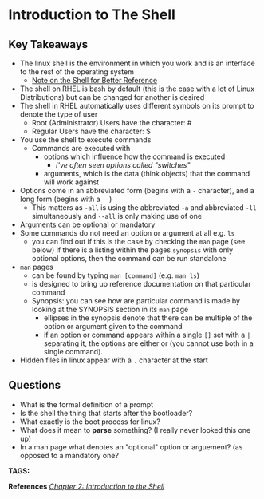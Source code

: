 # Introduction to The Shell

## Key Takeaways

* The linux shell is the environment in which you work and is an interface to the rest of the operating system
    * [Note on the Shell for Better Reference](<../Shells.md> "../Shells")
* The shell on RHEL is bash by default (this is the case with a lot of Linux Distributions) but can be changed for another is desired
* The shell in RHEL automatically uses different symbols on its prompt to denote the type of user
    * Root (Administrator) Users have the character: #
    * Regular Users have the character: $
* You use the shell to execute commands
    * Commands are executed with
        * options which influence how the command is executed
            * _I've often seen options called "switches"_
        * arguments, which is the data (think objects) that the command will work against
* Options come in an abbreviated form (begins with a `-` character), and a long form (begins with a `--`)
    * This matters as `-all` is using the abbreviated `-a` and abbreviated `-ll` simultaneously and `--all` is only making use of one
* Arguments can be optional or mandatory
* Some commands do not need an option or argument at all e.g. `ls`
    * you can find out if this is the case by checking the `man` page (see below) if there is a listing within the pages `synopsis` with only optional options, then the command can be run standalone
* `man` pages
    * can be found by typing `man [command]` (e.g. `man ls`)
    * is designed to bring up reference documentation on that particular command
    * Synopsis: you can see how are particular command is made by looking at the SYNOPSIS section in its `man` page
        * ellipses in the synopsis denote that there can be multiple of the option or argument given to the command
        * if an option or command appears within a single `[]` set with a `|` separating it, the options are either or (you cannot use both in a single command).
* Hidden files in linux appear with a `.` character at the start

## Questions

* What is the formal definition of a prompt
* Is the shell the thing that starts after the bootloader?
* What exactly is the boot process for linux?
* What does it mean to __parse__ something? (I really never looked this one up)
* In a man page what denotes an "optional" option or arguement? (as opposed to a mandatory one?

__TAGS:__

__References__
_[Chapter 2: Introduction to the Shell](https://rhtapps.redhat.com/promo/course/rh024?segment=1)_
